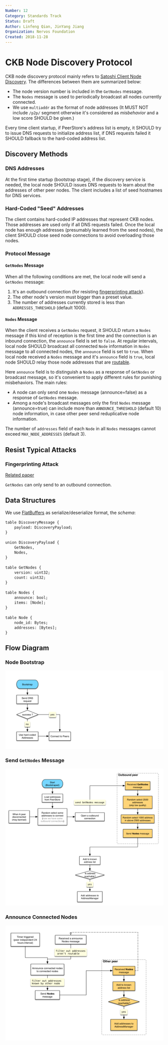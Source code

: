 ```yaml
---
Number: 12
Category: Standards Track
Status: Draft
Author: Linfeng Qian, JinYang Jiang
Organization: Nervos Foundation
Created: 2018-11-28
---
```


# CKB Node Discovery Protocol

CKB node discovery protocol mainly refers to [Satoshi Client Node Discovery][0]. The differences between them are summarized below:

* The node version number is included in the `GetNodes` message.
* The `Nodes` message is used to periodically broadcast all nodes currently connected.
* We use `multiaddr` as the format of node addresses (It MUST NOT include `/p2p/` segment otherwise it's considered as *misbehavior* and a low score SHOULD be given.)

Every time client startup, if PeerStore's address list is empty, it SHOULD try to issue DNS requests to initialize address list, if DNS requests failed it SHOULD fallback to the hard-coded address list.

## Discovery Methods
### DNS Addresses
At the first time startup (bootstrap stage), if the discovery service is needed, the local node SHOULD issues DNS requests to learn about the addresses of other peer nodes. The client includes a list of seed hostnames for DNS services.

### Hard-Coded "Seed" Addresses
The client contains hard-coded IP addresses that represent CKB nodes. Those addresses are used only if all DNS requests failed. Once the local node has enough addresses (presumably learned from the seed nodes), the client SHOULD close seed node connections to avoid overloading those nodes.

### Protocol Message
#### `GetNodes` Message
When all the following conditions are met, the local node will send a `GetNodes` message:

  1. It's an outbound connection (for resisting [fingerprinting attack][3]).
  2. The other node's version must bigger than a preset value.
  3. The number of addresses currently stored is less than `ADDRESSES_THRESHOLD` (default 1000). 


#### `Nodes` Message
When the client receives a `GetNodes` request, it SHOULD return a `Nodes` message if this kind of reception is the first time and the connection is an inbound connection, the `announce` field is set to `false`. At regular intervals, local node SHOULD broadcast all connected `Node` information in `Nodes` message to all connected nodes, the `announce` field is set to `true`. When local node received a `Nodes` message and it's `announce` field is `true`, local node SHOULD relay those node addresses that are [routable][1].

Here `announce` field is to distinguish a `Nodes` as a response of `GetNodes` or broadcast message, so it's convenient to apply different rules for punishing misbehaviors. The main rules:

* A node can only send one `Nodes` message (announce=false) as a response of `GetNodes` message.
* Among a node's broadcast messages only the first `Nodes` message (announce=true) can include more than `ANNOUNCE_THRESHOLD` (default 10) node information, in case other peer send reduplicative node information.

The number of `addresses` field of each `Node` in all `Nodes` messages cannot exceed `MAX_NODE_ADDRESSES` (default 3).

## Resist Typical Attacks
### Fingerprinting Attack
[Related paper][3]

`GetNodes` can only send to an outbound connection.

## Data Structures
We use [FlatBuffers][2] as serialize/deserialize format, the *schema*:

```
table DiscoveryMessage {
    payload: DiscoveryPayload;
}

union DiscoveryPayload {
    GetNodes,
    Nodes,
}

table GetNodes {
    version: uint32;
    count: uint32;
}

table Nodes {
    announce: bool;
    items: [Node];
}

table Node {
    node_id: Bytes;
    addresses: [Bytes];
}
```

## Flow Diagram
### Node Bootstrap
![](images/bootstrap.png)
### Send `GetNodes` Message
![](images/get-nodes.png)
### Announce Connected Nodes
![](images/announce-nodes.png)

[0]: https://en.bitcoin.it/wiki/Satoshi_Client_Node_Discovery
[1]: https://www.iana.org/assignments/iana-ipv4-special-registry/iana-ipv4-special-registry.xhtml
[2]: https://google.github.io/flatbuffers/
[3]: https://arxiv.org/pdf/1410.6079.pdf
